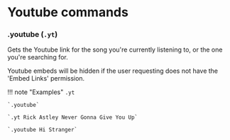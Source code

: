 # Youtube commands

### .youtube (`.yt`)

Gets the Youtube link for the song you're currently listening to, or the one you're searching for.

Youtube embeds will be hidden if the user requesting does not have the 'Embed Links' permission.

!!! note "Examples"
    `.yt`

    `.youtube`

    `.yt Rick Astley Never Gonna Give You Up`

    `.youtube Hi Stranger`